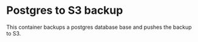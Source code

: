 # Postgres to S3 backup

This container backups a postgres database base and pushes the backup to S3.
